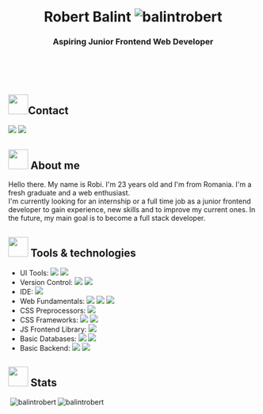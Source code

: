 
<h1 align="center">Robert Balint <img src="https://komarev.com/ghpvc/?username=balintrobert" alt="balintrobert" /></h1>
<h3 align="center">Aspiring Junior Frontend Web Developer</h3>
<br/>
<br/>
<br/>
 <h2><img src="https://media.giphy.com/media/fjxNdY8Czln1YejBz9/giphy.gif" width="40px"/>Contact</h2>
 <a href="https://linkedin.com/in/robertbalint" target="_blank"><img src="https://img.shields.io/badge/LinkedIn-robertbalint-blue?style=for-the-badge&logo=Linkedin&logoColor=white"></a>
 <a href="mailto:balint.robi97@gmail.com" target="_blank"><img src="https://img.shields.io/badge/Gmail-balint.robi97-red?style=for-the-badge&logo=gmail&logoColor=white&link=**mailto:**balint.robi97@gmail.com"></a>

<h2><img src="https://media.giphy.com/media/gM5qFksULw54NMWyry/giphy.gif" width="40px"/> About me</h2>

Hello there. My name is Robi. I'm 23 years old and I'm from Romania. I'm a fresh graduate and a web enthusiast.  
I'm currently looking for an internship or a full time job as a junior frontend developer to gain experience, new skills and to improve my current ones.  In the future, my main goal is to become a full stack developer.

<h2><img src="https://media.giphy.com/media/xUPGcfEAZhlZXCZrbi/giphy.gif" width="40px"/> Tools & technologies</h2>

 - UI Tools: <img src="https://img.shields.io/badge/-Figma-orange?style=flat"> <img src="https://img.shields.io/badge/-Adobe-pink?style=flat">
 - Version Control: <img src="https://img.shields.io/badge/-GIT-orange?style=flat"> <img src="https://img.shields.io/badge/-GitHub-black?style=flat">
 - IDE: <img src="https://img.shields.io/badge/-Visual Sudio Code-blue?style=flat">
 - Web Fundamentals: <img src="https://img.shields.io/badge/-HTML-orange?style=flat"> <img src="https://img.shields.io/badge/-CSS-blue?style=flat"> <img src="https://img.shields.io/badge/-JavaScript-yellow?style=flat">
 - CSS Preprocessors: <img src="https://img.shields.io/badge/-SASS-pink?style=flat">
 - CSS Frameworks: <img src="https://img.shields.io/badge/-Bootstrap-violet?style=flat"> <img src="https://img.shields.io/badge/-Semantic UI-brightgreen?style=flat">
 - JS Frontend Library: <img src="https://img.shields.io/badge/-ReactJS-blue?style=flat">
 - Basic Databases: <img src="https://img.shields.io/badge/-MongoDB-green?style=flat"> <img src="https://img.shields.io/badge/-MySQL-blue?style=flat">
 - Basic Backend: <img src="https://img.shields.io/badge/-NodeJS-green?style=flat"> <img src="https://img.shields.io/badge/-Express-black?style=flat">

<h2><img src="https://media.giphy.com/media/cj87CxfRtrUifF3Ryk/giphy.gif" width="40px"/> Stats</h2>

<p>&nbsp;<img src="https://github-readme-stats.vercel.app/api?username=balintrobert&show_icons=true" alt="balintrobert" />
<img src="https://github-readme-stats.vercel.app/api/top-langs/?username=balintrobert&layout=compact&hide=html" alt="balintrobert" /></p>
